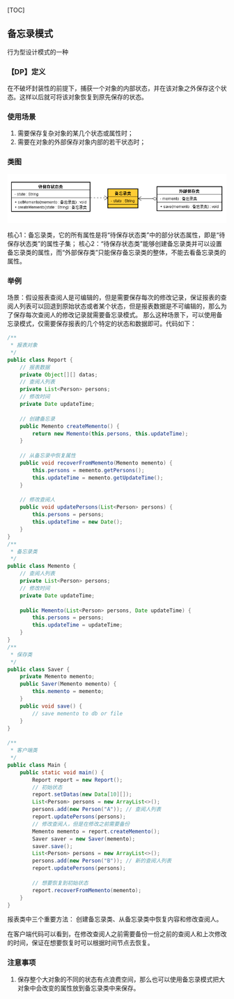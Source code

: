 [TOC]
## 备忘录模式
行为型设计模式的一种

### 【DP】定义
在不破坏封装性的前提下，捕获一个对象的内部状态，并在该对象之外保存这个状态。这样以后就可将该对象恢复到原先保存的状态。

### 使用场景
1. 需要保存复杂对象的某几个状态或属性时；
2. 需要在对象的外部保存对象内部的若干状态时；

### 类图
![备忘录模式](https://github.com/tengyuanjack/Blogs/blob/master/attachments/graphs/design-pattern/%E5%A4%87%E5%BF%98%E5%BD%95%E6%A8%A1%E5%BC%8F.png)

核心1：备忘录类，它的所有属性是将“待保存状态类”中的部分状态属性，即是“待保存状态类”的属性子集；
核心2：“待保存状态类”能够创建备忘录类并可以设置备忘录类的属性，而“外部保存类”只能保存备忘录类的整体，不能去看备忘录类的属性。

### 举例
场景：假设报表查阅人是可编辑的，但是需要保存每次的修改记录，保证报表的查阅人列表可以回退到原始状态或者某个状态，但是报表数据是不可编辑的，那么为了保存每次查阅人的修改记录就需要备忘录模式。
那么这种场景下，可以使用备忘录模式，仅需要保存报表的几个特定的状态和数据即可。代码如下：
```Java
/**
 * 报表对象
 */
public class Report {
    // 报表数据
    private Object[][] datas;
    // 查阅人列表
    private List<Person> persons;
    // 修改时间
    private Date updateTime;

    // 创建备忘录
    public Memento createMemento() {
        return new Memento(this.persons, this.updateTime);
    }

    // 从备忘录中恢复属性
    public void recoverFromMemento(Memento memento) {
        this.persons = memento.getPersons();
        this.updateTime = memento.getUpdateTime();
    }

    // 修改查阅人
    public void updatePersons(List<Person> persons) {
        this.persons = persons;
        this.updateTime = new Date();
    }
}
/**
 * 备忘录类
 */
public class Memento {
    // 查阅人列表
    private List<Person> persons;
    // 修改时间
    private Date updateTime;

    public Memento(List<Person> persons, Date updateTime) {
        this.persons = persons;
        this.updateTime = updateTime;
    }
}
/**
 * 保存类
 */
public class Saver {
    private Memento memento;
    public Saver(Memento memento) {
        this.memento = memento;
    }
    public void save() {
        // save memento to db or file
    }
}

/**
 * 客户端类
 */
public class Main {
    public static void main() {
        Report report = new Report();
        // 初始状态
        report.setDatas(new Data[10][]);
        List<Person> persons = new ArrayList<>();
        persons.add(new Person("A")); // 查阅人列表
        report.updatePersons(persons);
        // 修改查阅人，但是在修改之前需要备份
        Memento memento = report.createMemento();
        Saver saver = new Saver(memento);
        saver.save();
        List<Person> persons = new ArrayList<>();
        persons.add(new Person("B")); // 新的查阅人列表
        report.updatePersons(persons);

        // 想要恢复到初始状态
        report.recoverFromMemento(memento);
    }
}
```

报表类中三个重要方法： 创建备忘录类、从备忘录类中恢复内容和修改查阅人。

在客户端代码可以看到，在修改查阅人之前需要备份一份之前的查阅人和上次修改的时间，保证在想要恢复时可以根据时间节点去恢复。

### 注意事项
1. 保存整个大对象的不同的状态有点浪费空间，那么也可以使用备忘录模式把大对象中会改变的属性放到备忘录类中来保存。

